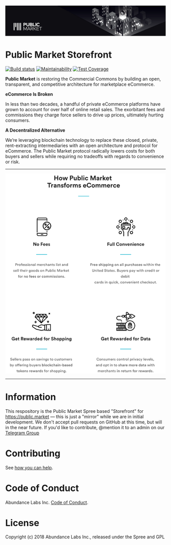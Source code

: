 

![Public Market Banner](.github/public_market_foundation_banner.jpg)

# Public Market Storefront

[![Build status](https://gitlab.com/publicmarket/public-market-storefront/badges/master/pipeline.svg)](https://gitlab.com/publicmarket/public-market-storefront/commits/master)
[![Maintainability](https://api.codeclimate.com/v1/badges/8dd78c5be9a44e9ead13/maintainability)](https://codeclimate.com/github/abundance-labs/public-market-storefront/maintainability)
[![Test Coverage](https://api.codeclimate.com/v1/badges/8dd78c5be9a44e9ead13/test_coverage)](https://codeclimate.com/github/abundance-labs/public-market-storefront/test_coverage)

**Public Market** is restoring the Commercial Commons by building 
an open, transparent, and competitive architecture 
for marketplace eCommerce.

**eCommerce Is Broken**

In less than two decades, a handful of private eCommerce platforms 
have grown to account for over half of online retail sales. 
The exorbitant fees and commissions they charge force sellers 
to drive up prices, ultimately hurting consumers.

**A Decentralized Alternative**

We’re leveraging blockchain technology to replace these closed, private, 
rent-extracting intermediaries with an open architecture and 
protocol for eCommerce. The Public Market protocol radically lowers costs for both buyers and sellers while requiring no tradeoffs with regards to convenience or risk.

---

<p align="center">
  <img src=".github/ALPM_SF.png?raw=true" alt="Public Market Model Image"/>
</p>

---

# Information

This respository is the Public Market Spree based "Storefront" for https://public.market — this is just a "mirror" while we are in initial development. We don't accept pull requests on GitHub at this time, but will in the near future. If you'd like to contribute, @mention it to an admin on our [Telegram Group](https://t.me/publicmrkt)


# Contributing

See [how you can help](.github/CONTRIBUTING.md).

# Code of Conduct

Abundance Labs Inc. [Code of Conduct](.github/CODE_OF_CONDUCT.md).

# License

Copyright (c) 2018 Abundance Labs Inc., released under the Spree and GPL
